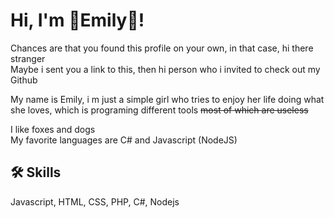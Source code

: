 
# Hi, I'm 🌺Emily🌸!

Chances are that you found this profile on your own, in that case, hi there stranger  
Maybe i sent you a link to this, then hi person who i invited to check out my Github

My name is Emily, i m just a simple girl who tries to enjoy her life doing what she loves, which is programing different tools ~~most of which are useless~~

I like foxes and dogs  
My favorite languages are C# and Javascript (NodeJS) 
## 🛠 Skills
Javascript, HTML, CSS, PHP, C#, Nodejs

